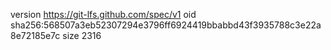 version https://git-lfs.github.com/spec/v1
oid sha256:568507a3eb52307294e3796ff6924419bbabbd43f3935788c3e22a8e72185e7c
size 2316
